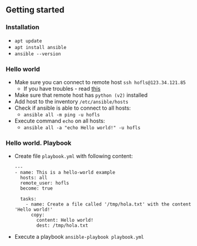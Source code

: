 ## Getting started
### Installation
* `apt update`
* `apt install ansible`
* `ansible --version`

### Hello world
* Make sure you can connect to remote host `ssh hofls@123.34.121.85`
    * If you have troubles - read [this](../remote-access/ssh/linux-to-linux.md)
* Make sure that remote host has `python (v2)` installed
* Add host to the inventory `/etc/ansible/hosts`
* Check if ansible is able to connect to all hosts:
    * `ansible all -m ping -u hofls`
* Execute command `echo` on all hosts:
    * `ansible all -a "echo Hello world!" -u hofls`

### Hello world. Playbook
* Create file `playbook.yml` with following content:
    ```
    ---
    - name: This is a hello-world example
      hosts: all
      remote_user: hofls
      become: true
  
      tasks:
        - name: Create a file called '/tmp/hola.txt' with the content 'Hello world!'
          copy:
            content: Hello world!
            dest: /tmp/hola.txt
    ```
* Execute a playbook `ansible-playbook playbook.yml`